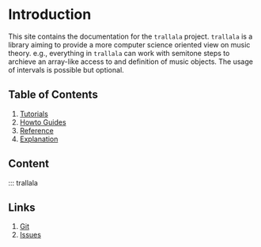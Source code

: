 # Introduction

This site contains the documentation for the `trallala` project. 
`trallala` is a library aiming to provide a more
computer science oriented view on music theory. e.g., everything in
`trallala` can work with semitone steps to archieve an array-like access to
and definition of music objects. The usage of intervals is possible but optional.

## Table of Contents

1. [Tutorials](tutorials.md)
2. [Howto Guides](howto.md)
3. [Reference](reference.md)
4. [Explanation](explanation.md)

## Content

::: trallala

## Links
1. [Git](https://github.com/bw0x00/music_theory/)
2. [Issues](https://github.com/bw0x00/music_theory/issues)
